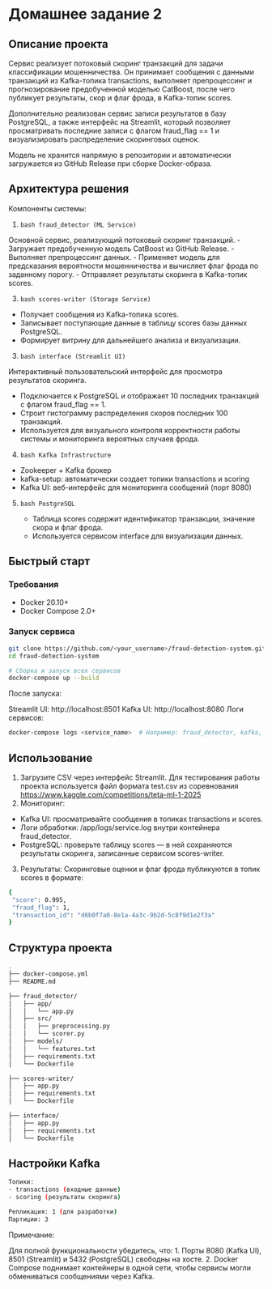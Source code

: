 # Домашнее задание 2

## Описание проекта

Сервис реализует потоковый скоринг транзакций для задачи классификации мошенничества. Он принимает сообщения с данными транзакций из Kafka-топика transactions, выполняет препроцессинг и прогнозирование предобученной моделью CatBoost, после чего публикует результаты, скор и флаг фрода, в Kafka-топик scores.

Дополнительно реализован сервис записи результатов в базу PostgreSQL, а также интерфейс на Streamlit, который позволяет просматривать последние записи с флагом fraud_flag == 1 и визуализировать распределение скоринговых оценок.

Модель не хранится напрямую в репозитории и автоматически загружается из GitHub Release при сборке Docker-образа.

## Архитектура решения

Компоненты системы:
1. ```bash fraud_detector (ML Service) ```
   
Основной сервис, реализующий потоковый скоринг транзакций.
	- Загружает предобученную модель CatBoost из GitHub Release.
	- Выполняет препроцессинг данных.
	- Применяет модель для предсказания вероятности мошенничества и вычисляет флаг фрода по заданному порогу.
	- Отправляет результаты скоринга в Kafka-топик scores.
  
3. ```bash scores-writer (Storage Service) ```
  - Получает сообщения из Kafka-топика scores.
  - Записывает поступающие данные в таблицу scores базы данных PostgreSQL.
  - Формирует витрину для дальнейшего анализа и визуализации.

3.  ```bash interface (Streamlit UI) ```
   
Интерактивный пользовательский интерфейс для просмотра результатов скоринга.
   - Подключается к PostgreSQL и отображает 10 последних транзакций с флагом fraud_flag == 1.
   - Строит гистограмму распределения скоров последних 100 транзакций.
   - Используется для визуального контроля корректности работы системы и мониторинга вероятных случаев фрода.

4.  ```bash Kafka Infrastructure ```
   - Zookeeper + Kafka брокер
   - kafka-setup: автоматически создает топики transactions и scoring
   - Kafka UI: веб-интерфейс для мониторинга сообщений (порт 8080)
     
5. ```bash PostgreSQL ```
   
   - 	Таблица scores содержит идентификатор транзакции, значение скора и флаг фрода.
   - 	Используется сервисом interface для визуализации данных.

## Быстрый старт

### Требования

- Docker 20.10+
- Docker Compose 2.0+

### Запуск сервиса

 ```bash 
git clone https://github.com/<your_username>/fraud-detection-system.git
cd fraud-detection-system

# Сборка и запуск всех сервисов
docker-compose up --build
```

После запуска:

Streamlit UI: http://localhost:8501
Kafka UI: http://localhost:8080
Логи сервисов:
 ```bash 
docker-compose logs <service_name>  # Например: fraud_detector, kafka, interface
```

## Использование

1. Загрузите CSV через интерфейс Streamlit. Для тестирования работы проекта используется файл формата test.csv из соревнования https://www.kaggle.com/competitions/teta-ml-1-2025
2. Мониторинг:
- Kafka UI: просматривайте сообщения в топиках transactions и scores.
- Логи обработки: /app/logs/service.log внутри контейнера fraud_detector.
- PostgreSQL: проверьте таблицу scores — в ней сохраняются результаты скоринга, записанные сервисом scores-writer.
3. Результаты:
Скоринговые оценки и флаг фрода публикуются в топик scores в формате:
 ```bash 
{
  "score": 0.995,
  "fraud_flag": 1,
  "transaction_id": "d6b0f7a0-8e1a-4a3c-9b2d-5c8f9d1e2f3a"
}
```
## Структура проекта
 ```bash 
.
├── docker-compose.yml                
├── README.md                         

├── fraud_detector/                    
│   ├── app/                           
│   │   └── app.py                    
│   ├── src/
│   │   ├── preprocessing.py           
│   │   └── scorer.py                 
│   ├── models/
│   │   └── features.txt              
│   ├── requirements.txt              
│   └── Dockerfile                   

├── scores-writer/                     
│   ├── app.py                        
│   ├── requirements.txt               
│   └── Dockerfile                     

├── interface/                       
│   ├── app.py                      
│   ├── requirements.txt               
│   └── Dockerfile                  

```

## Настройки Kafka

 ```bash 
Топики:
- transactions (входные данные)
- scoring (результаты скоринга)

Репликация: 1 (для разработки)
Партиции: 3
```

Примечание:

Для полной функциональности убедитесь, что:
	1.	Порты 8080 (Kafka UI), 8501 (Streamlit) и 5432 (PostgreSQL) свободны на хосте.
	2.	Docker Compose поднимает контейнеры в одной сети, чтобы сервисы могли обмениваться сообщениями через Kafka.
